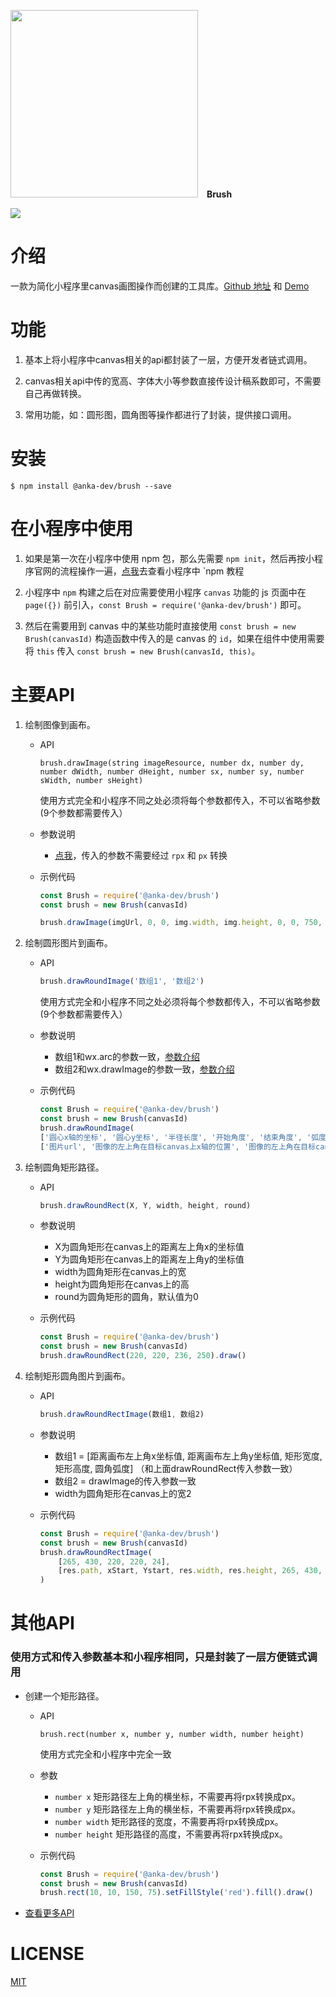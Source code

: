 <p>
    <img src="https://user-images.githubusercontent.com/10026019/48325653-9fb60800-e671-11e8-9e5f-46e625d8159f.png" width="300"/>
    <b>&nbsp;&nbsp;&nbsp;Brush</b>
</p>
<p>
    <a href="https://www.npmjs.com/package/@anka-dev/brush">
        <img src="https://badge.fury.io/js/%40anka-dev%2Fbrush.svg"/>
    </a>
</p>

# 介绍

一款为简化小程序里canvas画图操作而创建的工具库。[Github 地址](https://github.com/iException/anka-brush) 和 [Demo](https://github.com/iException/brush-demo)

# 功能

1. 基本上将小程序中canvas相关的api都封装了一层，方便开发者链式调用。

2. canvas相关api中传的宽高、字体大小等参数直接传设计稿系数即可，不需要自己再做转换。

3. 常用功能，如：圆形图，圆角图等操作都进行了封装，提供接口调用。

# 安装

```shell
$ npm install @anka-dev/brush --save
```

# 在小程序中使用

1. 如果是第一次在小程序中使用 npm 包，那么先需要 `npm init`，然后再按小程序官网的流程操作一遍，[点我](https://developers.weixin.qq.com/miniprogram/dev/devtools/npm.html)去查看小程序中 `npm 教程

2. 小程序中 `npm` 构建之后在对应需要使用小程序 `canvas` 功能的 js 页面中在 `page({})` 前引入，`const Brush = require('@anka-dev/brush')` 即可。

3. 然后在需要用到 canvas 中的某些功能时直接使用 `const brush = new Brush(canvasId)` 构造函数中传入的是 canvas 的 `id`，如果在组件中使用需要将 `this` 传入 `const brush = new Brush(canvasId, this)`。

# 主要API

1. 绘制图像到画布。

    - API

        ```
        brush.drawImage(string imageResource, number dx, number dy, number dWidth, number dHeight, number sx, number sy, number sWidth, number sHeight)
        ```
        使用方式完全和小程序不同之处必须将每个参数都传入，不可以省略参数(9个参数都需要传入）

    - 参数说明

        * [点我](https://developers.weixin.qq.com/miniprogram/dev/api/canvas/CanvasContext.drawImage.html)，传入的参数不需要经过 `rpx` 和 `px` 转换

    - 示例代码

        ```javascript
        const Brush = require('@anka-dev/brush')
        const brush = new Brush(canvasId)

        brush.drawImage(imgUrl, 0, 0, img.width, img.height, 0, 0, 750, 1221).draw()
        ```

2. 绘制圆形图片到画布。

    - API

        ```javascript
        brush.drawRoundImage('数组1', '数组2')
        ```
        使用方式完全和小程序不同之处必须将每个参数都传入，不可以省略参数(9个参数都需要传入）

    - 参数说明

        * 数组1和wx.arc的参数一致，[参数介绍](https://developers.weixin.qq.com/miniprogram/dev/api/canvas/CanvasContext.drawImage.html)
        * 数组2和wx.drawImage的参数一致，[参数介绍](https://developers.weixin.qq.com/miniprogram/dev/api/canvas/CanvasContext.arc.html)

    * 示例代码

        ```javascript
        const Brush = require('@anka-dev/brush')
        const brush = new Brush(canvasId)
        brush.drawRoundImage(
        ['圆心x轴的坐标', '圆心y坐标', '半径长度', '开始角度', '结束角度', '弧度的方向是否是逆时针'],
        ['图片url', '图像的左上角在目标canvas上x轴的位置', '图像的左上角在目标canvas上y轴的位置', '绘制图像的宽度', '绘制图像的高度', '图片在canvas上显示的x坐标', '图片在canvas上显示的y坐标', '图片在canvas上显示的宽', '图片在canvas上显示的高']).draw()
        ```

3. 绘制圆角矩形路径。

    - API

        ```javascript
        brush.drawRoundRect(X, Y, width, height, round)
        ```

    - 参数说明

        * X为圆角矩形在canvas上的距离左上角x的坐标值
        * Y为圆角矩形在canvas上的距离左上角y的坐标值
        * width为圆角矩形在canvas上的宽
        * height为圆角矩形在canvas上的高
        * round为圆角矩形的圆角，默认值为0

    - 示例代码

        ```javascript
        const Brush = require('@anka-dev/brush')
        const brush = new Brush(canvasId)
        brush.drawRoundRect(220, 220, 236, 250).draw()
        ```

4. 绘制矩形圆角图片到画布。

    - API

        ```javascript
        brush.drawRoundRectImage(数组1, 数组2)
        ```

    - 参数说明

        * 数组1 = [距离画布左上角x坐标值, 距离画布左上角y坐标值, 矩形宽度, 矩形高度, 圆角弧度]  （和上面drawRoundRect传入参数一致）
        * 数组2 = drawImage的传入参数一致
        * width为圆角矩形在canvas上的宽2

    * 示例代码

        ```javascript
        const Brush = require('@anka-dev/brush')
        const brush = new Brush(canvasId)
        brush.drawRoundRectImage(
            [265, 430, 220, 220, 24],
            [res.path, xStart, Ystart, res.width, res.height, 265, 430, 220, 220]
        )
        ```

# 其他API

### 使用方式和传入参数基本和小程序相同，只是封装了一层方便链式调用

- 创建一个矩形路径。

    - API

        ```
        brush.rect(number x, number y, number width, number height)
        ```
        使用方式完全和小程序中完全一致

    - 参数

        * `number x` 矩形路径左上角的横坐标，不需要再将rpx转换成px。
        * `number y` 矩形路径左上角的横坐标，不需要再将rpx转换成px。
        * `number width` 矩形路径的宽度，不需要再将rpx转换成px。
        * `number height` 矩形路径的高度，不需要再将rpx转换成px。

    - 示例代码

        ```javascript
        const Brush = require('@anka-dev/brush')
        const brush = new Brush(canvasId)
        brush.rect(10, 10, 150, 75).setFillStyle('red').fill().draw()
        ```
- [查看更多API](https://github.com/iException/anka-brush/blob/master/index.js)

# LICENSE

[MIT](./LICENSE)
